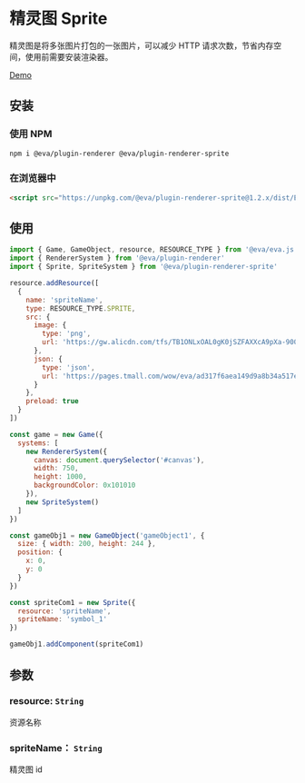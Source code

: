 # 精灵图 Sprite

精灵图是将多张图片打包的一张图片，可以减少 HTTP 请求次数，节省内存空间，使用前需要安装渲染器。

[Demo](https://eva.js.org/playground/#/sprite)

## 安装

### 使用 NPM
```bash
npm i @eva/plugin-renderer @eva/plugin-renderer-sprite
```

### 在浏览器中
```html
<script src="https://unpkg.com/@eva/plugin-renderer-sprite@1.2.x/dist/EVA.plugin.renderer.sprite.min.js"></script>
```

## 使用

```js
import { Game, GameObject, resource, RESOURCE_TYPE } from '@eva/eva.js'
import { RendererSystem } from '@eva/plugin-renderer'
import { Sprite, SpriteSystem } from '@eva/plugin-renderer-sprite'

resource.addResource([
  {
    name: 'spriteName',
    type: RESOURCE_TYPE.SPRITE,
    src: {
      image: {
        type: 'png',
        url: 'https://gw.alicdn.com/tfs/TB1ONLxOAL0gK0jSZFAXXcA9pXa-900-730.png'
      },
      json: {
        type: 'json',
        url: 'https://pages.tmall.com/wow/eva/ad317f6aea149d9a8b34a517e5df2caf.json'
      }
    },
    preload: true
  }
])

const game = new Game({
  systems: [
    new RendererSystem({
      canvas: document.querySelector('#canvas'),
      width: 750,
      height: 1000,
      backgroundColor: 0x101010
    }),
    new SpriteSystem()
  ]
})

const gameObj1 = new GameObject('gameObject1', {
  size: { width: 200, height: 244 },
  position: {
    x: 0,
    y: 0
  }
})

const spriteCom1 = new Sprite({
  resource: 'spriteName',
  spriteName: 'symbol_1'
})

gameObj1.addComponent(spriteCom1)
```

## 参数

### resource: `String`

资源名称

### spriteName： `String` 

精灵图 id


